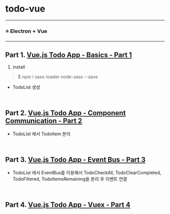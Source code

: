 # todo-vue
---

### :star: Electron + Vue 

---

## Part 1. [Vue.js Todo App - Basics - Part 1](https://www.youtube.com/watch?v=A5S23KS_-bU&list=PLEhEHUEU3x5q-xB1On4CsLPts0-rZ9oos)

1) install
  > $ npm i sass-loader node-sass  --save

- TodoList 생성

<br/>

## Part 2. [Vue.js Todo App - Component Communication - Part 2](https://www.youtube.com/watch?v=4WwzOZzoUUg&list=PLEhEHUEU3x5q-xB1On4CsLPts0-rZ9oos&index=2)

- TodoList 에서 TodoItem 분리

<br/>

## Part 3. [Vue.js Todo App - Event Bus - Part 3](https://www.youtube.com/watch?v=7AXiN5mrOgY&list=PLEhEHUEU3x5q-xB1On4CsLPts0-rZ9oos&index=3)

- TodoList 에서 EventBus를 이용해서 TodoCheckAll, TodoClearCompleted, TodoFiltered, TodoItemsRemaining을 분리 후 이벤트 연결

<br/>

## Part 4. [Vue.js Todo App - Vuex - Part 4](https://www.youtube.com/watch?v=yrCGcnn4_RU&list=PLEhEHUEU3x5q-xB1On4CsLPts0-rZ9oos&index=4)


